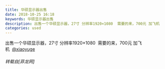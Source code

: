 ```yaml
---
title: 华硕显示器出售
date: 2018-10-25 16:18
keywords: 华硕显示器出售
description: 出售一个华硕显示器，27寸 分辨率1920×1080  需要的来，700元 加飞机  @xiaoyuge  
categories: used
---
```

<td class="t_f" id="postmessage_2164512">

出售一个华硕显示器，27寸 分辨率1920×1080  需要的来，700元 加飞机  <a href="http://www.flw.ph/home.php?mod=space&amp;uid=55843" target="_blank">@xiaoyuge</a>  </td>
###### 转载自[菲龙网]